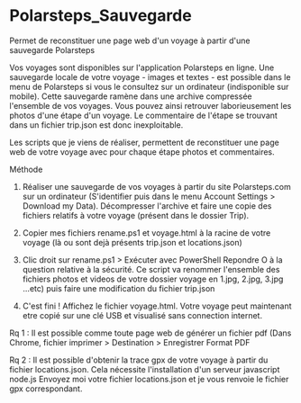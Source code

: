 # Polarsteps_Sauvegarde
Permet de reconstituer une page web d'un voyage à partir d'une sauvegarde Polarsteps

Vos voyages sont disponibles sur l'application Polarsteps en ligne.
Une sauvegarde locale de votre voyage - images et textes - est possible dans le menu de Polarsteps si vous le consultez sur un ordinateur (indisponible sur mobile).
Cette sauvegarde ramène dans une archive compressée l'ensemble de vos voyages. Vous pouvez ainsi retrouver laborieusement les photos d'une étape d'un voyage. Le commentaire de l'étape se trouvant dans un fichier trip.json est donc inexploitable.

Les scripts que je viens de réaliser, permettent de reconstituer une page web de votre voyage avec pour chaque étape photos et commentaires.

Méthode
1) Réaliser une sauvegarde de vos voyages à partir du site Polarsteps.com sur un ordinateur (S'identifier puis dans le menu Account Settings > Download my Data). Décompresser l'archive et faire une copie des fichiers relatifs à votre voyage (présent dans le dossier Trip).

2) Copier mes fichiers rename.ps1 et voyage.html à la racine de votre voyage (là ou sont dejà présents trip.json et locations.json)

3) Clic droit sur rename.ps1 > Exécuter avec PowerShell
Repondre O à la question relative à la sécurité.
Ce script va renommer l'ensemble des fichiers photos et videos de votre dossier voyage en 1.jpg, 2.jpg, 3.jpg ...etc) puis faire une modification du fichier trip.json

4) C'est fini ! Affichez le fichier voyage.html.
Votre voyage peut maintenant etre copié sur une clé USB et visualisé sans connection internet.

Rq 1 : Il est possible comme toute page web de générer un fichier pdf (Dans Chrome, fichier imprimer > Destination > Enregistrer Format PDF

Rq 2 : Il est possible d'obtenir la trace gpx de votre voyage à partir du fichier locations.json. Cela nécessite l'installation d'un serveur javascript node.js
Envoyez moi votre fichier locations.json et je vous renvoie le fichier gpx correspondant. 
